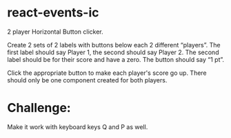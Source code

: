 # react-events-ic

2 player Horizontal Button clicker.

Create 2 sets of 2 labels with buttons below each 2 different “players”. The first label should say Player 1, the second should say Player 2. The second label should be for their score and have a zero. The button should say “1 pt”.

Click the appropriate button to make each player's score go up. There should only be one component created for both players.

# Challenge:
Make it work with keyboard keys Q and P as well.
